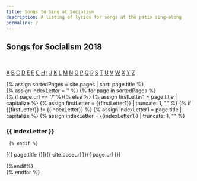 ```yaml
---
title: Songs to Sing at Socialism
description: A listing of lyrics for songs at the patio sing-along
permalink: /
---
```

## Songs for Socialism 2018

<div class="alphabet">&nbsp;</div>

[A](#A)
[B](#B)
[C](#C)
[D](#D)
[E](#E)
[F](#F)
[G](#G)
[H](#H)
[I](#I)
[J](#J)
[K](#K)
[L](#L)
[M](#M)
[N](#N)
[O](#O)
[P](#P)
[Q](#Q)
[R](#R)
[S](#S)
[T](#T)
[U](#U)
[V](#V)
[W](#W)
[X](#X)
[Y](#Y)
[Z](#Z)

{% assign sortedPages = site.pages | sort: page.title %}  
{% assign indexLetter = '' %}
{% for page in sortedPages %}  
   {% if page.url == '/' %}{% else %}
     {% assign firstLetter1 = page.title | capitalize  %}
     {% assign firstLetter = {{firstLetter1}} | truncate: 1, "" %}
     {% if {{firstLetter}} != {{indexLetter}} %}
       {% assign indexLetter1 = page.title | capitalize  %}
       {% assign indexLetter = {{indexLetter1}} | truncate: 1, "" %}

<h3 id="{{indexLetter}}"> {{ indexLetter }} </h3>

     {% endif %}

[{{ page.title }}]({{ site.baseurl }}{{ page.url }})
    
  {%endif%}  
{% endfor %}

